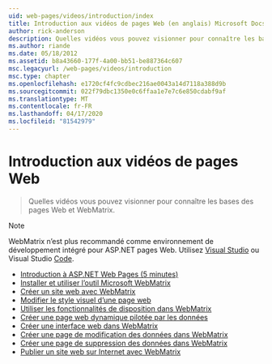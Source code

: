 ```yaml
---
uid: web-pages/videos/introduction/index
title: Introduction aux vidéos de pages Web (en anglais) Microsoft Docs
author: rick-anderson
description: Quelles vidéos vous pouvez visionner pour connaître les bases des pages Web et WebMatrix.
ms.author: riande
ms.date: 05/18/2012
ms.assetid: b8a43660-177f-4a00-bb51-be887364c607
msc.legacyurl: /web-pages/videos/introduction
msc.type: chapter
ms.openlocfilehash: e1720cf4fc9cdbec216ae0043a14d7118a388d9b
ms.sourcegitcommit: 022f79dbc1350e0c6ffaa1e7e7c6e850cdabf9af
ms.translationtype: MT
ms.contentlocale: fr-FR
ms.lasthandoff: 04/17/2020
ms.locfileid: "81542979"
---
```

# <a name="introduction-to-web-pages-videos"></a>Introduction aux vidéos de pages Web

> Quelles vidéos vous pouvez visionner pour connaître les bases des pages Web et WebMatrix.

> [!NOTE] 
> WebMatrix n’est plus recommandé comme environnement de développement intégré pour ASP.NET pages Web. Utilisez [Visual Studio](xref:web-pages/overview/getting-started/program-asp-net-web-pages-in-visual-studio) ou Visual Studio [Code](https://code.visualstudio.com/).

- [Introduction à ASP.NET Web Pages (5 minutes)](5-minute-introduction-to-aspnet-web-pages.md)
- [Installer et utiliser l’outil Microsoft WebMatrix](install-and-use-the-microsoft-webmatrix-tool.md)
- [Créer un site web avec WebMatrix](create-a-website-using-webmatrix.md)
- [Modifier le style visuel d’une page web](change-the-visual-style-of-a-web-page.md)
- [Utiliser les fonctionnalités de disposition dans WebMatrix](use-the-layout-features-in-webmatrix.md)
- [Créer une page web dynamique pilotée par les données](create-a-data-driven-dynamic-web-page.md)
- [Créer une interface web dans WebMatrix](create-a-web-interface-in-webmatrix.md)
- [Créer une page de modification des données dans WebMatrix](create-an-edit-data-page-in-webmatrix.md)
- [Créer une page de suppression des données dans WebMatrix](create-a-delete-data-page-in-webmatrix.md)
- [Publier un site web sur Internet avec WebMatrix](publish-a-website-to-the-internet-using-webmatrix.md)
